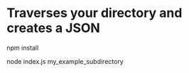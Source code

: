 # Traverses your directory and creates a JSON 

npm install

node index.js my_example_subdirectory

